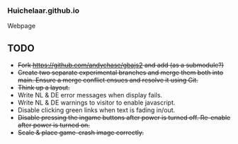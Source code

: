 ### Huichelaar.github.io

Webpage

## TODO

- ~~Fork https://github.com/andychase/gbajs2 and add (as a submodule?)~~
- ~~Create two separate experimental branches and merge them both into main. Ensure a merge conflict ensues and resolve it using Git.~~
- ~~Think up a layout.~~
- Write NL & DE error messages when display fails.
- Write NL & DE warnings to visitor to enable javascript.
- Disable clicking green links when text is fading in/out.
- ~~Disable pressing the ingame buttons after power is turned off. Re-enable after power is turned on.~~
- ~~Scale & place game-crash image correctly.~~